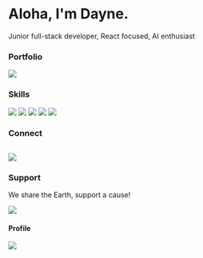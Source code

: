 # Aloha, I'm Dayne.
Junior full-stack developer, React focused, AI enthusiast

### Portfolio
<a href="https://daylo.dev/"><img src="https://img.shields.io/badge/portfolio-0A0A0A?style=for-the-badge&logo=dev.to&logoColor=white"></a>

### Skills
<img src="https://img.shields.io/badge/React-20232A?style=for-the-badge&logo=react&logoColor=61DAFB"> <img src="https://img.shields.io/badge/Node.js-43853D?style=for-the-badge&logo=node.js&logoColor=white"> <img src="https://img.shields.io/badge/JavaScript-F7DF1E?style=for-the-badge&logo=javascript&logoColor=black">  <img src="https://img.shields.io/badge/HTML5-E34F26?style=for-the-badge&logo=html5&logoColor=white"> <img src="https://img.shields.io/badge/CSS3-1572B6?style=for-the-badge&logo=css3&logoColor=white"> 

### Connect
<a href="https://www.linkedin.com/in/dayne-lalmond/"><img src="https://img.shields.io/badge/LinkedIn-0077B5?style=for-the-badge&logo=linkedin&logoColor=white"></a>
--


### Support
We share the Earth, support a cause!

<a href="http://onetreeplanted.refr.cc/daynel"><img src="https://img.shields.io/static/v1?style=for-the-badge&label=Donate&message=One Tree Planted&color=success"></a>

#### Profile
![](https://komarev.com/ghpvc/?username=DayneLalmond&color=brightgreen&style=for-the-badge&label=Views)
